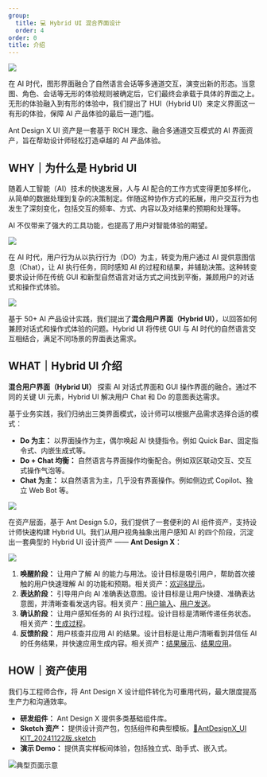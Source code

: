 ```yaml
---
group:
  title: 💻 Hybrid UI 混合界面设计
  order: 4
order: 0
title: 介绍
---
```


![](https://mdn.alipayobjects.com/huamei_iwk9zp/afts/img/A*bybpQaS1i9kAAAAAAAAAAAAADgCCAQ/fmt.webp)

在 AI 时代，图形界面融合了自然语言会话等多通道交互，演变出新的形态。当意图、角色、会话等无形的体验规则被确定后，它们最终会承载于具体的界面之上。无形的体验融入到有形的体验中，我们提出了 HUI（Hybrid UI）来定义界面这一有形的体验，保障 AI 产品体验的最后一道门槛。

Ant Design X UI 资产是一套基于 RICH 理念、融合多通道交互模式的 AI 界面资产，旨在帮助设计师轻松打造卓越的 AI 产品体验。

## WHY｜为什么是 Hybrid UI

随着人工智能（AI）技术的快速发展，人与 AI 配合的工作方式变得更加多样化，从简单的数据处理到复杂的决策制定。伴随这种协作方式的拓展，用户交互行为也发生了深刻变化，包括交互的频率、方式、内容以及对结果的预期和处理等。

AI 不仅带来了强大的工具功能，也提高了用户对智能体验的期望。

![](https://mdn.alipayobjects.com/huamei_iwk9zp/afts/img/A*PmlSR6yuYWgAAAAAAAAAAAAADgCCAQ/fmt.webp)

在 AI 时代，用户行为从以执行行为（DO）为主，转变为用户通过 AI 提供意图信息（Chat），让 AI 执行任务，同时感知 AI 的过程和结果，并辅助决策。这种转变要求设计师在传统 GUI 和新型自然语言对话方式之间找到平衡，兼顾用户的对话式和操作式体验。

![](https://mdn.alipayobjects.com/huamei_iwk9zp/afts/img/A*UpqARobh0kYAAAAAAAAAAAAADgCCAQ/fmt.webp)

基于 50+ AI 产品设计实践，我们提出了**混合用户界面（Hybrid UI）**，以回答如何兼顾对话式和操作式体验的问题。Hybrid UI 将传统 GUI 与 AI 时代的自然语言交互相结合，满足不同场景的界面表达需求。

## WHAT｜Hybrid UI 介绍

**混合用户界面（Hybrid UI）** 探索 AI 对话式界面和 GUI 操作界面的融合。通过不同的关键 UI 元素，Hybrid UI 解决用户 Chat 和 Do 的意图表达需求。

基于业务实践，我们归纳出三类界面模式，设计师可以根据产品需求选择合适的模式：

- **Do 为主：** 以界面操作为主，偶尔唤起 AI 快捷指令。例如 Quick Bar、固定指令式、内嵌生成式等。
- **Do + Chat 均衡：** 自然语言与界面操作均衡配合。例如双区联动交互、交互式操作气泡等。
- **Chat 为主：** 以自然语言为主，几乎没有界面操作。例如侧边式 Copilot、独立 Web Bot 等。

![](https://mdn.alipayobjects.com/huamei_iwk9zp/afts/img/A*MYRbTYaUnToAAAAAAAAAAAAADgCCAQ/fmt.webp)

在资产层面，基于 Ant Design 5.0，我们提供了一套便利的 AI 组件资产，支持设计师快速构建 Hybrid UI。我们从用户视角抽象出用户感知 AI 的四个阶段，沉淀出一套典型的 Hybrid UI 设计资产 —— **Ant Design X**：

![](https://mdn.alipayobjects.com/huamei_iwk9zp/afts/img/A*uBTuR6ymZP0AAAAAAAAAAAAADgCCAQ/fmt.webp)

1. **唤醒阶段：** 让用户了解 AI 的能力与用法。设计目标是吸引用户，帮助首次接触的用户快速理解 AI 的功能和预期。相关资产：[欢迎&提示](https://www.yuque.com/ant-design/ierwgq/zc5hxe2b12mda2ad)。
2. **表达阶段：** 引导用户向 AI 准确表达意图。设计目标是让用户快捷、准确表达意图，并清晰查看发送内容。相关资产：[用户输入](https://www.yuque.com/ant-design/ierwgq/rt5szecixmed200e)、[用户发送](https://www.yuque.com/ant-design/ierwgq/hxm37nohgxg6l1gd)。
3. **确认阶段：** 让用户感知任务的 AI 执行过程。设计目标是清晰传递任务状态。相关资产：[生成过程](https://www.yuque.com/ant-design/ierwgq/me4dwuedfq0gieqy)。
4. **反馈阶段：** 用户核查并应用 AI 的结果。设计目标是让用户清晰看到并信任 AI 的任务结果，并快速应用生成内容。相关资产：[结果展示](https://www.yuque.com/ant-design/ierwgq/em1gu50owfb91c9a)、[结果应用](https://www.yuque.com/ant-design/ierwgq/nw6o7xc6gxltm4ba)。

## HOW｜资产使用

我们与工程师合作，将 Ant Design X 设计组件转化为可重用代码，最大限度提高生产力和沟通效率。

- **研发组件：** Ant Design X 提供多类基础组件库。
- **Sketch 资产：** 提供设计资产包，包括组件和典型模板。[🌟AntDesignX_UI KIT_20241122版.sketch](https://www.yuque.com/attachments/yuque/0/2024/sketch/635293/1732243563729-54cfd0a2-f767-49a6-82ea-fefe168a05ef.sketch)
- **演示 Demo：** 提供真实样板间体验，包括独立式、助手式、嵌入式。

![典型页面示意](https://mdn.alipayobjects.com/huamei_iwk9zp/afts/img/A*F_anQ55UdUoAAAAAAAAAAAAADgCCAQ/fmt.webp)
